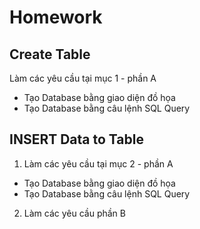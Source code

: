 # Homework

## Create Table


Làm các yêu cầu tại mục 1 - phần A


- Tạo Database bằng giao diện đồ họa
- Tạo Database bằng câu lệnh SQL Query



## INSERT Data to Table


1. Làm các yêu cầu tại mục 2 - phần A


- Tạo Database bằng giao diện đồ họa
- Tạo Database bằng câu lệnh SQL Query


2. Làm các yêu cầu phần B
